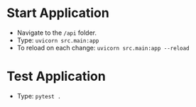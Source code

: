 # Start Application

- Navigate to the `/api` folder.
- Type: `uvicorn src.main:app`
- To reload on each change: `uvicorn src.main:app --reload`

# Test Application

- Type: `pytest .`
